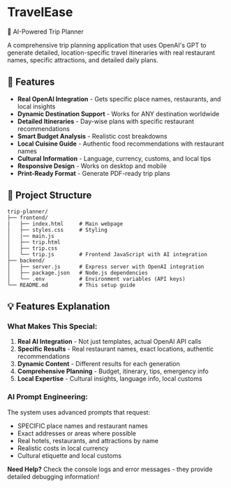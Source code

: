 # TravelEase

🤖 AI-Powered Trip Planner

A comprehensive trip planning application that uses OpenAI's GPT to generate detailed, location-specific travel itineraries with real restaurant names, specific attractions, and detailed daily plans.

## 🌟 Features

- **Real OpenAI Integration** - Gets specific place names, restaurants, and local insights
- **Dynamic Destination Support** - Works for ANY destination worldwide
- **Detailed Itineraries** - Day-wise plans with specific restaurant recommendations
- **Smart Budget Analysis** - Realistic cost breakdowns
- **Local Cuisine Guide** - Authentic food recommendations with restaurant names
- **Cultural Information** - Language, currency, customs, and local tips
- **Responsive Design** - Works on desktop and mobile
- **Print-Ready Format** - Generate PDF-ready trip plans

## 📁 Project Structure

```
trip-planner/
├── frontend/
|   ├── index.html     # Main webpage
│   ├── styles.css     # Styling 
│   |── main.js 
│   ├── trip.html      
│   ├── trip.css       
│   └── trip.js        # Frontend JavaScript with AI integration
├── backend/
│   ├── server.js      # Express server with OpenAI integration
│   ├── package.json   # Node.js dependencies
│   └── .env           # Environment variables (API keys)
└── README.md          # This setup guide
```

## 💡 Features Explanation

### What Makes This Special:

1. **Real AI Integration** - Not just templates, actual OpenAI API calls
2. **Specific Results** - Real restaurant names, exact locations, authentic recommendations
3. **Dynamic Content** - Different results for each generation
4. **Comprehensive Planning** - Budget, itinerary, tips, emergency info
5. **Local Expertise** - Cultural insights, language info, local customs

### AI Prompt Engineering:

The system uses advanced prompts that request:
- SPECIFIC place names and restaurant names
- Exact addresses or areas where possible
- Real hotels, restaurants, and attractions by name
- Realistic costs in local currency
- Cultural etiquette and local customs

**Need Help?** Check the console logs and error messages - they provide detailed debugging information!
